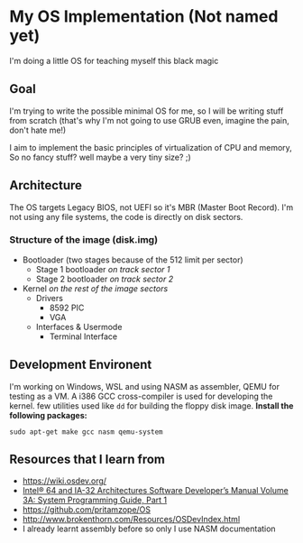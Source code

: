 # My OS Implementation (Not named yet)
I'm doing a little OS for teaching myself this black magic
## Goal
I'm trying to write the possible minimal OS for me, so I will be writing stuff from scratch (that's why I'm not going to use GRUB even, imagine the pain, don't hate me!) 

I aim to implement the basic principles of virtualization of CPU and memory, So no fancy stuff? well maybe a very tiny size? ;)

## Architecture
The OS targets Legacy BIOS, not UEFI so it's MBR (Master Boot Record). I'm not using any file systems, the code is directly on disk sectors.

### Structure of the image (disk.img)
* Bootloader (two stages because of the 512 limit per sector)
    * Stage 1 bootloader *on track sector 1*
    * Stage 2 bootloader *on track sector 2*
* Kernel  *on the rest of the image sectors*
    * Drivers
        * 8592 PIC
        * VGA
    * Interfaces & Usermode
        * Terminal Interface


## Development Environent
I'm working on Windows, WSL and using NASM as assembler, QEMU for testing as a VM. A i386 GCC cross-compiler is used for developing the kernel. few utilities used like `dd` for building the floppy disk image.
**Install the following packages:**

`sudo apt-get make gcc nasm qemu-system`


## Resources that I learn from
* https://wiki.osdev.org/ 
* [Intel® 64 and IA-32 Architectures Software Developer’s Manual Volume 3A: System Programming Guide, Part 1](https://www.intel.com/content/www/us/en/architecture-and-technology/64-ia-32-architectures-software-developer-vol-3a-part-1-manual.html)
* https://github.com/pritamzope/OS
* http://www.brokenthorn.com/Resources/OSDevIndex.html
* I already learnt assembly before so only I use NASM documentation
